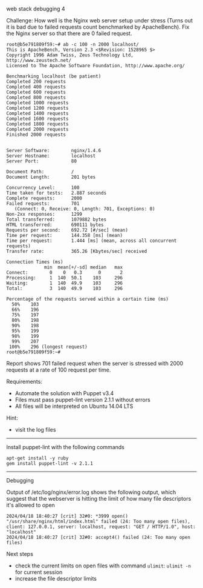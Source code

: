 web stack debugging 4

Challenge: How well is the Nginx web server setup under stress (Turns out it is bad due to failed requests count benchmarked by ApacheBench). Fix the Nginx server so that there are 0 failed request.

```
root@b5e791809f59:~# ab -c 100 -n 2000 localhost/
This is ApacheBench, Version 2.3 <$Revision: 1528965 $>
Copyright 1996 Adam Twiss, Zeus Technology Ltd, http://www.zeustech.net/
Licensed to The Apache Software Foundation, http://www.apache.org/

Benchmarking localhost (be patient)
Completed 200 requests
Completed 400 requests
Completed 600 requests
Completed 800 requests
Completed 1000 requests
Completed 1200 requests
Completed 1400 requests
Completed 1600 requests
Completed 1800 requests
Completed 2000 requests
Finished 2000 requests


Server Software:        nginx/1.4.6
Server Hostname:        localhost
Server Port:            80

Document Path:          /
Document Length:        201 bytes

Concurrency Level:      100
Time taken for tests:   2.887 seconds
Complete requests:      2000
Failed requests:        701
   (Connect: 0, Receive: 0, Length: 701, Exceptions: 0)
Non-2xx responses:      1299
Total transferred:      1079882 bytes
HTML transferred:       690111 bytes
Requests per second:    692.72 [#/sec] (mean)
Time per request:       144.358 [ms] (mean)
Time per request:       1.444 [ms] (mean, across all concurrent requests)
Transfer rate:          365.26 [Kbytes/sec] received

Connection Times (ms)
              min  mean[+/-sd] median   max
Connect:        0    0   0.3      0       2
Processing:     1  140  50.1    103     296
Waiting:        1  140  49.9    103     296
Total:          3  140  49.9    103     296

Percentage of the requests served within a certain time (ms)
  50%    103
  66%    196
  75%    197
  80%    198
  90%    198
  95%    199
  98%    199
  99%    207
 100%    296 (longest request)
root@b5e791809f59:~#
```

Report shows 701 failed request when the server is stressed with 2000 requests at a rate of 100 request per time.

Requirements:
- Automate the solution with Puppet v3.4
- Files must pass puppet-lint version 2.1.1 without errors
- All files will be interpreted on Ubuntu 14.04 LTS

Hint:
- visit the log files

---

Install puppet-lint with the following commands
```
apt-get install -y ruby
gem install puppet-lint -v 2.1.1
```

---

Debugging

Output of /etc/log/nginx/error.log shows the following output, which suggest that the webserver is hitting the limit of how many file descriptors it's allowed to open
```
2024/04/18 18:40:27 [crit] 32#0: *3999 open() "/usr/share/nginx/html/index.html" failed (24: Too many open files), client: 127.0.0.1, server: localhost, request: "GET / HTTP/1.0", host: "localhost"
2024/04/18 18:40:27 [crit] 32#0: accept4() failed (24: Too many open files)
```

Next steps
- check the current limits on open files with command `ulimit`: `ulimit -n` for current session
- increase the file descriptor limits
